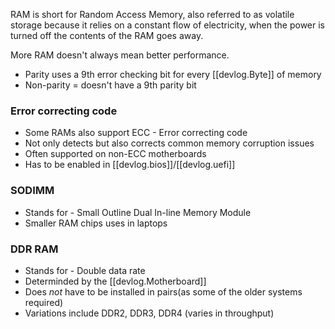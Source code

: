 
RAM is short for Random Access Memory, also referred to as volatile storage because it relies on a constant flow of electricity, when the power is turned off the contents of the RAM goes away.

More RAM doesn't always mean better performance.

- Parity uses a 9th error checking bit for every [[devlog.Byte]] of memory
- Non-parity = doesn't have a 9th parity bit

### Error correcting code

- Some RAMs also support ECC - Error correcting code
- Not only detects but also corrects common memory corruption issues
- Often supported on non-ECC motherboards
- Has to be enabled in [[devlog.bios]]/[[devlog.uefi]]

### SODIMM

- Stands for - Small Outline Dual In-line Memory Module
- Smaller RAM chips uses in laptops

### DDR RAM

- Stands for - Double data rate
- Determinded by the [[devlog.Motherboard]]
- Does _not_ have to be installed in pairs(as some of the older systems required)
- Variations include DDR2, DDR3, DDR4 (varies in throughput)
